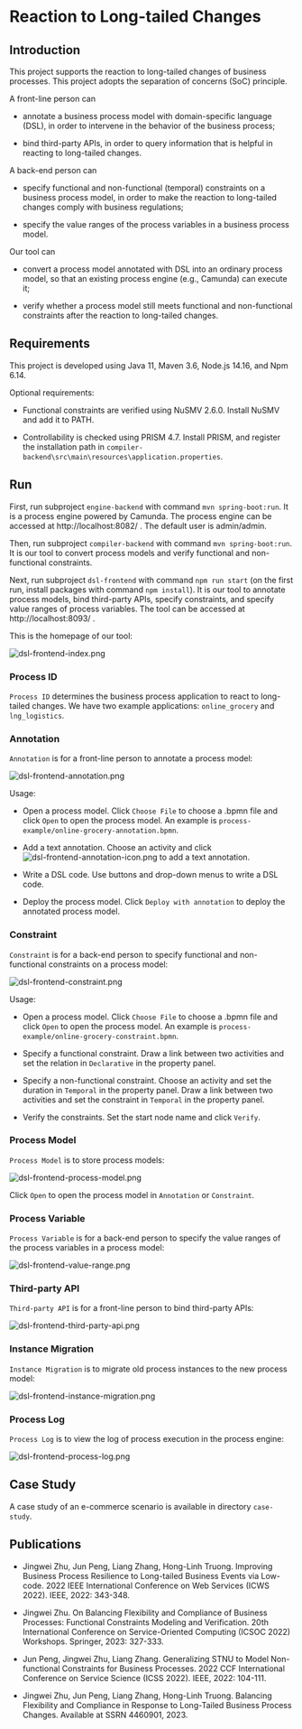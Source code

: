 # Reaction to Long-tailed Changes

## Introduction

This  project supports the reaction to long-tailed changes of business processes. This project adopts the separation of concerns (SoC) principle.

A front-line person can

- annotate a business process model with domain-specific language (DSL), in order to intervene in the behavior of the business process;

- bind third-party APIs, in order to query information that is helpful in reacting to long-tailed changes.

A back-end person can

- specify functional and non-functional (temporal) constraints on a business process model, in order to make the reaction to long-tailed changes comply with business regulations;

- specify the value ranges of the process variables in a business process model.

Our tool can

- convert a process model  annotated with DSL into an ordinary process model, so that an existing process engine (e.g., Camunda) can execute it;

- verify whether a process model still meets functional and non-functional constraints after the reaction to long-tailed changes.

## Requirements

This project is developed using Java 11, Maven 3.6, Node.js 14.16, and Npm 6.14.

Optional requirements:

- Functional constraints are verified using NuSMV 2.6.0. Install NuSMV and add it to PATH.

- Controllability is checked using PRISM 4.7. Install PRISM, and register the installation path in `compiler-backend\src\main\resources\application.properties`.

## Run

First, run subproject `engine-backend` with command `mvn spring-boot:run`. It is a process engine powered by Camunda. The process engine can be accessed at http://localhost:8082/ . The default user is admin/admin.

Then, run subproject `compiler-backend` with command `mvn spring-boot:run`. It is our tool to convert process models and verify functional and non-functional constraints.

Next, run subproject `dsl-frontend` with command `npm run start` (on the first run, install packages with command `npm install`). It is our tool to annotate process models, bind third-party APIs, specify constraints, and specify value ranges of process variables. The tool can be accessed at http://localhost:8093/ .

This is the homepage of our tool:

![dsl-frontend-index.png](image/dsl-frontend.png)

### Process ID

`Process ID` determines the business process application to react to long-tailed changes. We have two example applications: `online_grocery` and `lng_logistics`.

### Annotation

`Annotation` is for a front-line person to annotate a process model:

![dsl-frontend-annotation.png](image/dsl-frontend-annotation.png)

Usage:

- Open a process model. Click `Choose File` to choose a .bpmn file and click `Open` to open the process model. An example is `process-example/online-grocery-annotation.bpmn`.

- Add a text annotation. Choose an activity and click ![dsl-frontend-annotation-icon.png](image/dsl-frontend-annotation-icon.png) to add a text annotation.

- Write a DSL code. Use buttons and drop-down menus to write a DSL code.

- Deploy the process model. Click `Deploy with annotation` to deploy the annotated process model.

### Constraint

`Constraint` is for a back-end person to specify functional and non-functional constraints on a process model:

![dsl-frontend-constraint.png](image/dsl-frontend-constraint.png)

Usage:

- Open a process model. Click `Choose File` to choose a .bpmn file and click `Open` to open the process model. An example is `process-example/online-grocery-constraint.bpmn`.

- Specify a functional constraint. Draw a link between two activities and set the relation in `Declarative` in the property panel.

- Specify a non-functional constraint. Choose an activity and set the duration in `Temporal` in the property panel. Draw a link between two activities and set the constraint in `Temporal` in the property panel.

- Verify the constraints. Set the start node name and click `Verify`.

### Process Model

`Process Model` is to store process models:

![dsl-frontend-process-model.png](image/dsl-frontend-process-model.png)

Click `Open` to open the process model in `Annotation` or `Constraint`.

### Process Variable

`Process Variable` is for a back-end person to specify the value ranges of the process variables in a process model:

![dsl-frontend-value-range.png](image/dsl-frontend-value-range.png)

### Third-party API

`Third-party API` is for a front-line person to bind third-party APIs:

![dsl-frontend-third-party-api.png](image/dsl-frontend-third-party-api.png)

### Instance Migration

`Instance Migration` is to migrate old process instances to the new process model:

![dsl-frontend-instance-migration.png](image/dsl-frontend-instance-migration.png)

### Process Log

`Process Log` is to view the log of process execution in the process engine:

![dsl-frontend-process-log.png](image/dsl-frontend-process-log.png)

## Case Study

A case study of an e-commerce scenario is available in directory `case-study`.

## Publications

- Jingwei Zhu, Jun Peng, Liang Zhang, Hong-Linh Truong. Improving Business Process Resilience to Long-tailed Business Events via Low-code. 2022 IEEE International Conference on Web Services (ICWS 2022). IEEE, 2022: 343-348.

- Jingwei Zhu. On Balancing Flexibility and Compliance of Business Processes: Functional Constraints Modeling and Verification. 20th International Conference on Service-Oriented Computing (ICSOC 2022) Workshops. Springer, 2023: 327-333.

- Jun Peng, Jingwei Zhu, Liang Zhang. Generalizing STNU to Model Non-functional Constraints for Business Processes. 2022 CCF International Conference on Service Science (ICSS 2022). IEEE, 2022: 104-111.

- Jingwei Zhu, Jun Peng, Liang Zhang, Hong-Linh Truong. Balancing Flexibility and Compliance in Response to Long-Tailed Business Process Changes. Available at SSRN 4460901, 2023.
